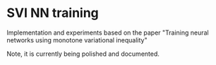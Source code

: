 # SVI NN training
 Implementation and experiments based on the paper "Training neural networks using monotone variational inequality"

Note, it is currently being polished and documented.
